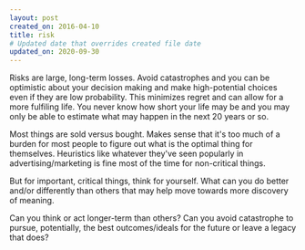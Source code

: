 ```yaml
---
layout: post
created_on: 2016-04-10
title: risk
# Updated date that overrides created file date
updated_on: 2020-09-30
---
```


Risks are large, long-term losses.
Avoid catastrophes
and you can be optimistic
about your decision making
and make high-potential choices
even if they are low probability.
This minimizes regret
and can allow for a more fulfiling life.
You never know how short your life may be
and you may only be able to estimate
what may happen in the next 20 years or so.

Most things are sold versus bought.
Makes sense
that it's too much of a burden
for most people
to figure out what is the optimal thing
for themselves.
Heuristics like whatever they've seen popularly in advertising/marketing
is fine most of the time for non-critical things.

But for important, critical things,
think for yourself.
What can you do better
and/or differently
than others
that may help move towards
more discovery
of meaning.

Can you think or act
longer-term
than others?
Can you avoid catastrophe
to pursue,
potentially,
the best outcomes/ideals
for the future
or leave a legacy that does?
